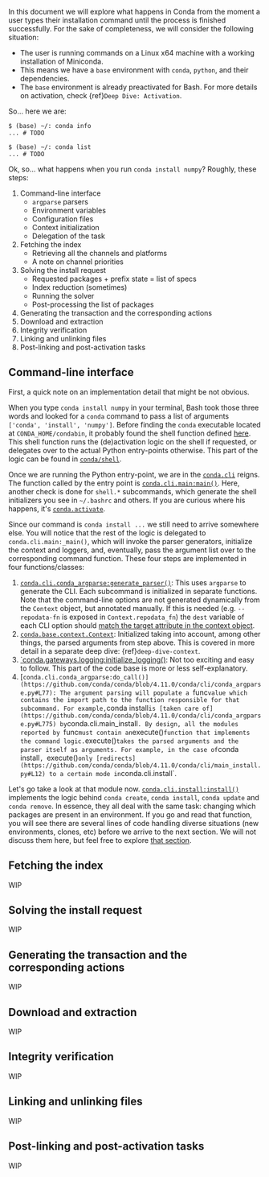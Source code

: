 <!--
Author: Jaime Rodríguez-Guerra <@jaimergp>, Quansight Labs.

Some resources that helped draft this document:
* https://speakerdeck.com/asmeurer/conda-internals
* https://www.anaconda.com/blog/understanding-and-improving-condas-performance
-->

In this document we will explore what happens in Conda from the moment a user types their
installation command until the process is finished successfully. For the sake of completeness,
we will consider the following situation:

* The user is running commands on a Linux x64 machine with a working installation of Miniconda.
* This means we have a `base` environment with `conda`, `python`, and their dependencies.
* The `base` environment is already preactivated for Bash. For more details on activation, check
  {ref}`Deep Dive: Activation`.

So... here we are:

```console
$ (base) ~/: conda info
... # TODO

$ (base) ~/: conda list
... # TODO
```

Ok, so... what happens when you run `conda install numpy`? Roughly, these steps:

1. Command-line interface
    * `argparse` parsers
    * Environment variables
    * Configuration files
    * Context initialization
    * Delegation of the task
2. Fetching the index
    * Retrieving all the channels and platforms
    * A note on channel priorities
3. Solving the install request
    * Requested packages + prefix state = list of specs
    * Index reduction (sometimes)
    * Running the solver
    * Post-processing the list of packages
4. Generating the transaction and the corresponding actions
5. Download and extraction
6. Integrity verification
7. Linking and unlinking files
8. Post-linking and post-activation tasks


## Command-line interface

<!-- This might be better in a separate deep-dive for the command line alone -->

First, a quick note on an implementation detail that might be not obvious.

When you type `conda install numpy` in your terminal, Bash took those three words and looked for a
`conda` command to pass a list of arguments `['conda', 'install', 'numpy']`. Before finding the
`conda` executable located at `CONDA_HOME/condabin`, it probably found the shell function defined
[here](https://github.com/conda/conda/blob/4.11.0/conda/shell/etc/profile.d/conda.sh#L62-L76). This
shell function runs the (de)activation logic on the shell if requested, or delegates over to
the actual Python entry-points otherwise. This part of the logic can be found in
[`conda/shell`](https://github.com/conda/conda/tree/4.11.0/conda/shell).

Once we are running the Python entry-point, we are in the
[`conda.cli`](https://github.com/conda/conda/tree/4.11.0/conda/cli) reigns. The function called by
the entry point is [`conda.cli.main:main()`](https://github.com/conda/conda/blob/4.11.0/conda/cli/main.py#L121).
Here, another check is done for `shell.*` subcommands, which generate the shell initializers you
see in `~/.bashrc` and others. If you are curious where his happens, it's
[`conda.activate`](https://github.com/conda/conda/blob/4.11.0/conda/activate.py).

Since our command is `conda install ...` we still need to arrive somewhere else. You will notice
that the rest of the logic is delegated to `conda.cli.main:_main()`, which will invoke the parser
generators, initialize the context and loggers, and, eventually, pass the argument list over to
the corresponding command function. These four steps are implemented in four functions/classes:

1. [`conda.cli.conda_argparse:generate_parser()`](https://github.com/conda/conda/blob/4.11.0/conda/cli/conda_argparse.py#L28):
  This uses `argparse` to generate the CLI. Each subcommand is initialized in separate functions.
  Note that the command-line options are not generated dynamically from the `Context` object, but
  annotated manually. If this is needed (e.g. `--repodata-fn` is exposed in `Context.repodata_fn`)
  the `dest` variable of each CLI option should [match the target attribute in the context object](https://github.com/conda/conda/blob/4.11.0/conda/cli/conda_argparse.py#L1484).
2. [`conda.base.context.Context`](https://github.com/conda/conda/blob/4.11.0/conda/cli/main.py#L75):
  Initialized taking into account, among other things, the parsed arguments from step above. This is
  covered in more detail in a separate deep dive: {ref}`deep-dive-context`.
3. [`conda.gateways.logging:initialize_logging()](https://github.com/conda/conda/blob/4.11.0/conda/gateways/logging.py#L162):
  Not too exciting and easy to follow. This part of the code base is more or less self-explanatory.
4. [`conda.cli.conda_argparse:do_call()] (https://github.com/conda/conda/blob/4.11.0/conda/cli/conda_argparse.py#L77):
  The argument parsing will populate a `func` value which contains the import path to the function
  responsible for that subcommand. For example, `conda install` is [taken care of](https://github.com/conda/conda/blob/4.11.0/conda/cli/conda_argparse.py#L775)
  by `conda.cli.main_install`. By design, all the modules reported by `func` must contain an
  `execute()` function that implements the command logic. `execute()` takes the parsed arguments
  and the parser itself as arguments. For example, in the case of `conda install`, `execute()` only
  [redirects](https://github.com/conda/conda/blob/4.11.0/conda/cli/main_install.py#L12) to a certain
  mode in `conda.cli.install`.

Let's go take a look at that module now. [`conda.cli.install:install()`](https://github.com/conda/conda/blob/4.11.0/conda/cli/install.py#L107)
implements the logic behind `conda create`, `conda install`, `conda update` and `conda remove`.
In essence, they all deal with the same task: changing which packages are present in an environment.
If you go and read that function, you will see there are several lines of code handling diverse
situations (new environments, clones, etc) before we arrive to the next section. We will not discuss
them here, but feel free to explore [that section](https://github.com/conda/conda/blob/4.11.0/conda/cli/install.py#L111-L223).

<!-- TODO: Maybe we do want to explain those checks? -->

## Fetching the index

WIP

## Solving the install request

WIP

## Generating the transaction and the corresponding actions

WIP

## Download and extraction

WIP

## Integrity verification

WIP

## Linking and unlinking files

WIP

## Post-linking and post-activation tasks

WIP
